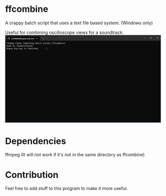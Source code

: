 # ffcombine
A crappy batch script that uses a text file based system. (Windows only)

Useful for combining oscilloscope views for a soundtrack.
![Alt text](/screenshot.png?raw=true "Screenshot of ffcombine")

# Dependencies
ffmpeg (It will not work if it's not in the same directory as ffcombine)

#  Contribution
Feel free to add stuff to this program to make it more useful.

